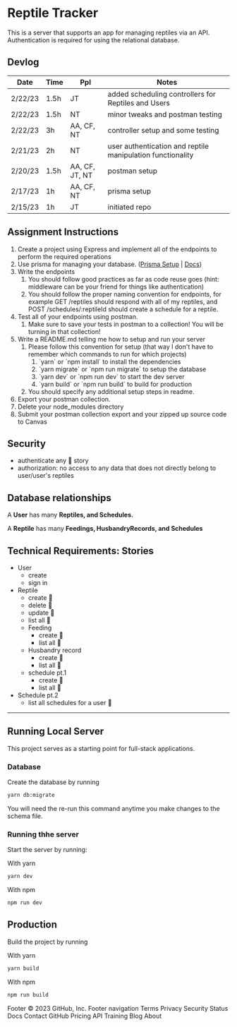 # Reptile Tracker
This is a server that supports an app for managing reptiles via an API. Authentication is required for using the relational database.

## Devlog
|Date |Time  |Ppl |Notes |
--- | --- | --- | ---|
|2/22/23 |1.5h |JT |added scheduling controllers for Reptiles and Users |
|2/22/23 |1.5h |NT |minor tweaks and postman testing |
|2/22/23 |3h |AA, CF, NT |controller setup and some testing |
|2/21/23 |2h |NT |user authentication and reptile manipulation functionality | 
|2/20/23 |1.5h |AA, CF, JT, NT |postman setup |  
|2/17/23 |1h |AA, CF, NT |prisma setup |  
|2/15/23 |1h |JT |initiated repo |  

## Assignment Instructions
1.  Create a project using Express and implement all of the endpoints to perform the required operations
2.  Use prisma for managing your database. ([Prisma Setup](https://usu.instructure.com/courses/729048/pages/prisma-and-databases?module_item_id=5522700) | [Docs](https://www.prisma.io/docs/getting-started/quickstart))
3.  Write the endpoints
    1.  You should follow good practices as far as code reuse goes (hint: middleware can be your friend for things like authentication)
    2.  You should follow the proper naming convention for endpoints, for example GET /reptiles should respond with all of my reptiles, and POST /schedules/:reptileId should create a schedule for a reptile.
4.  Test all of your endpoints using postman.  
    1.  Make sure to save your tests in postman to a collection! You will be turning in that collection!
5.  Write a README.md telling me how to setup and run your server
    1.  Please follow this convention for setup (that way I don't have to remember which commands to run for which projects)
        1.  \`yarn\` or \`npm install\` to install the dependencies
        2.  \`yarn migrate\` or \`npm run migrate\` to setup the database
        3.  \`yarn dev\` or \`npm run dev\` to start the dev server
        4.  \`yarn build\` or \`npm run build\` to build for production
    2.  You should specify any additional setup steps in readme.
6.  Export your postman collection.
7.  Delete your node\_modules directory
8.  Submit your postman collection export and your zipped up source code to Canvas

## Security 
- authenticate any 🔐 story
- authorization: no access to any data that does not directly belong to user/user's reptiles

## Database relationships

A **User** has many **Reptiles, and Schedules.**

A **Reptile** has many **Feedings, HusbandryRecords, and Schedules** 

## Technical Requirements: Stories  
- User
	- create
	- sign in
- Reptile
	- create 🔐
	- delete 🔐
	- update 🔐
	- list all 🔐
	- Feeding
		- create 🔐
		- list all 🔐
	- Husbandry record
		- create 🔐
		- list all 🔐
	- schedule pt.1
		- create 🔐
		- list all 🔐
- Schedule pt.2
	- list all schedules for a user 🔐

----
## Running Local Server
This project serves as a starting point for full-stack applications.

### Database
Create the database by running
```bash
yarn db:migrate
```
You will need the re-run this command anytime you make changes to the schema file.

### Running thhe server
Start the server by running:

With yarn
```bash
yarn dev
```

With npm
```bash
npm run dev
```

## Production
Build the project by running

With yarn
```bash
yarn build
```

With npm
```bash
npm run build
```
Footer
© 2023 GitHub, Inc.
Footer navigation
Terms
Privacy
Security
Status
Docs
Contact GitHub
Pricing
API
Training
Blog
About

